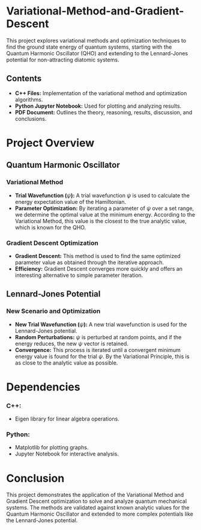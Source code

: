 # Variational-Method-and-Gradient-Descent
This project explores variational methods and optimization techniques to find the ground state energy of quantum systems, starting with the Quantum Harmonic Oscillator (QHO) and extending to the Lennard-Jones potential for non-attracting diatomic systems.

## Contents
 - $\textbf{C++ Files:}$ Implementation of the variational method and optimization algorithms.
 - $\textbf{Python Jupyter Notebook:}$ Used for plotting and analyzing results.
 - $\textbf{PDF Document:}$ Outlines the theory, reasoning, results, discussion, and conclusions.

 # Project Overview
 ## Quantum Harmonic Oscillator
 ### Variational Method
 - $\textbf{Trial Wavefunction ($\psi$):}$ A trial wavefunction $\psi$ is used to calculate the energy expectation value of the Hamiltonian.
 - $\textbf{Parameter Optimization:}$ By iterating a parameter of $\psi$ over a set range, we determine the optimal value at the minimum energy. According to the Variational Method, this value is the closest to the true analytic value, which is known for the QHO.

 ### Gradient Descent Optimization
 - $\textbf{Gradient Descent:}$ This method is used to find the same optimized parameter value as obtained through the iterative approach.
 - $\textbf{Efficiency:}$ Gradient Descent converges more quickly and offers an interesting alternative to simple parameter iteration.

 ## Lennard-Jones Potential
 ### New Scenario and Optimization
 - $\textbf{New Trial Wavefunction ($\psi$):}$ A new trial wavefunction is used for the Lennard-Jones potential.
 - $\textbf{Random Perturbations:}$ $\psi$ is perturbed at random points, and if the energy reduces, the new $\psi$ vector is retained.
 - $\textbf{Convergence:}$ This process is iterated until a convergent minimum energy value is found for the trial $\psi$. By the Variational Principle, this is as close to the analytic value as possible.

 # Dependencies
### C++:
 - Eigen library for linear algebra operations.
### Python:
 - Matplotlib for plotting graphs.
 - Jupyter Notebook for interactive analysis.

# Conclusion
This project demonstrates the application of the Variational Method and Gradient Descent optimization to solve and analyze quantum mechanical systems. The methods are validated against known analytic values for the Quantum Harmonic Oscillator and extended to more complex potentials like the Lennard-Jones potential.
